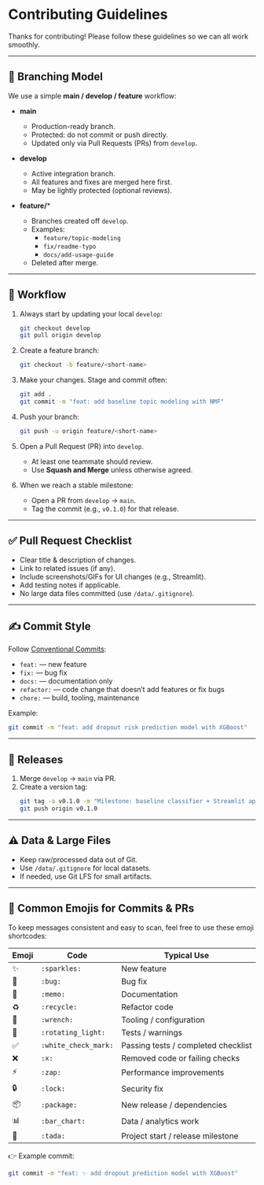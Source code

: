 # Contributing Guidelines

Thanks for contributing! Please follow these guidelines so we can all work smoothly.

---

## 📌 Branching Model

We use a simple **main / develop / feature** workflow:

- **main**
  - Production-ready branch.
  - Protected: do not commit or push directly.
  - Updated only via Pull Requests (PRs) from `develop`.

- **develop**
  - Active integration branch.
  - All features and fixes are merged here first.
  - May be lightly protected (optional reviews).

- **feature/***
  - Branches created off `develop`.
  - Examples:
    - `feature/topic-modeling`
    - `fix/readme-typo`
    - `docs/add-usage-guide`
  - Deleted after merge.

---

## 🔀 Workflow

1. Always start by updating your local `develop`:
   ```bash
   git checkout develop
   git pull origin develop
   ```

2. Create a feature branch:
   ```bash
   git checkout -b feature/<short-name>
   ```

3. Make your changes. Stage and commit often:
   ```bash
   git add .
   git commit -m "feat: add baseline topic modeling with NMF"
   ```

4. Push your branch:
   ```bash
   git push -u origin feature/<short-name>
   ```

5. Open a Pull Request (PR) into `develop`.
   - At least one teammate should review.
   - Use **Squash and Merge** unless otherwise agreed.

6. When we reach a stable milestone:
   - Open a PR from `develop` → `main`.
   - Tag the commit (e.g., `v0.1.0`) for that release.

---

## ✅ Pull Request Checklist

- Clear title & description of changes.
- Link to related issues (if any).
- Include screenshots/GIFs for UI changes (e.g., Streamlit).
- Add testing notes if applicable.
- No large data files committed (use `/data/.gitignore`).

---

## ✍️ Commit Style

Follow [Conventional Commits](https://www.conventionalcommits.org/):

- `feat:` — new feature
- `fix:` — bug fix
- `docs:` — documentation only
- `refactor:` — code change that doesn’t add features or fix bugs
- `chore:` — build, tooling, maintenance

Example:
```bash
git commit -m "feat: add dropout risk prediction model with XGBoost"
```

---

## 🚀 Releases

1. Merge `develop` → `main` via PR.
2. Create a version tag:
   ```bash
   git tag -a v0.1.0 -m "Milestone: baseline classifier + Streamlit app"
   git push origin v0.1.0
   ```

---

## ⚠️ Data & Large Files

- Keep raw/processed data out of Git.
- Use `/data/.gitignore` for local datasets.
- If needed, use Git LFS for small artifacts.


---

## 🎨 Common Emojis for Commits & PRs

To keep messages consistent and easy to scan, feel free to use these emoji shortcodes:

| Emoji | Code | Typical Use |
|-------|------|--------------|
| ✨ | `:sparkles:` | New feature |
| 🐛 | `:bug:` | Bug fix |
| 📝 | `:memo:` | Documentation |
| ♻️ | `:recycle:` | Refactor code |
| 🔧 | `:wrench:` | Tooling / configuration |
| 🚨 | `:rotating_light:` | Tests / warnings |
| ✅ | `:white_check_mark:` | Passing tests / completed checklist |
| ❌ | `:x:` | Removed code or failing checks |
| ⚡ | `:zap:` | Performance improvements |
| 🔒 | `:lock:` | Security fix |
| 📦 | `:package:` | New release / dependencies |
| 📊 | `:bar_chart:` | Data / analytics work |
| 🎉 | `:tada:` | Project start / release milestone |

👉 Example commit:
```bash
git commit -m "feat: ✨ add dropout prediction model with XGBoost"
